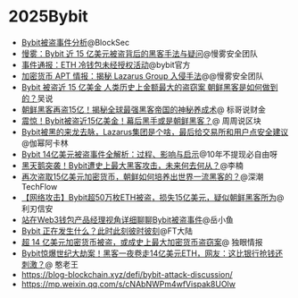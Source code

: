 # 2025Bybit

- [Bybit被盗事件分析](https://mp.weixin.qq.com/s/3l-pOnCy17ZCqrxMLbREPg)@BlockSec
- [慢雾：Bybit 近 15 亿美元被盗背后的黑客手法与疑问](https://mp.weixin.qq.com/s/imC09I6Ty5aMkkENZTMOVg)@慢雾安全团队
- [事件通报：ETH 冷钱包未经授权活动](https://announcements.bybit.com/zh-MY/article/incident-update-unauthorized-activity-involving-eth-cold-wallet-blt292c0454d26e9140/)@bybit官方
- [加密货币 APT 情报：揭秘 Lazarus Group 入侵手法](https://mp.weixin.qq.com/s/rB4XeIBATAb1zHZ9WVyxAg)@@慢雾安全团队
- [Bybit 被盗近 15 亿美金 人类历史上金额最大的盗窃案 朝鲜黑客是如何做到的？](https://mp.weixin.qq.com/s/Dao5Bocv64zmoWXWZWRGiA)吴说
- [朝鲜黑客再盗15亿！揭秘全球最强黑客帝国的神秘养成术](https://mp.weixin.qq.com/s/FpLp_-pGdr6HIPfDedg6Gw)@ 标哥说财金
- [震惊！Bybit被盗近15亿美金！幕后黑手或是朝鲜黑客？](https://mp.weixin.qq.com/s/oTbC1t8HF2GY3yJOjj9YiA)@ 周周说区块
- [Bybit被黑的来龙去脉，Lazarus集团是个啥，最后给交易所和用户点安全建议](https://mp.weixin.qq.com/s/gv0-orH79mvuXxB3effusA)@伽幂阿卡林
- [Bybit 14亿美元被盗事件全解析：过程、影响与启示](https://mp.weixin.qq.com/s/93Y1hmEJjph7QL48bzpbVA)@10年不提现必自由呀
- [黑天鹅突袭！Bybit遭史上最大黑客攻击，未来何去何从？](https://mp.weixin.qq.com/s/hti7EB736tAUUDHgRyBu9w)@李楠
- [再次盗取15亿美元加密货币，朝鲜如何培养出世界一流黑客的？](https://www.techflowpost.com/article/detail_23779.html)@深潮 TechFlow
- [【网络攻击】Bybit超50万枚ETH被盗，损失15亿美元，疑似朝鲜黑客所为](https://mp.weixin.qq.com/s/NUy3qlnEltnoJe44Z69O8A)@利刃信安
- [站在Web3钱包产品经理视角详细聊聊Bybit被盗事件](https://mp.weixin.qq.com/s/E7o_qWra4RQWlCAk1KEz2A)@岳小鱼
- [Bybit 正在发生什么？此时此刻彼时彼刻](https://mp.weixin.qq.com/s/DuNYbFWqyPF4tHhHp9W4bg)@FT大陆
- [超 14 亿美元加密货币被盗，或成史上最大加密货币盗窃案](https://mp.weixin.qq.com/s/QxcDItM9BpD3nb_KjjcQSw)@ 独眼情报
- [Bybit惊爆世纪大劫案！黑客一夜卷走14亿美元ETH，网友：这比银行抢钱还刺激？](https://mp.weixin.qq.com/s/QmnPdbegBuMtKaeFGW2UVQ)@ 憨老王
- https://blog-blockchain.xyz/defi/bybit-attack-discussion/
- https://mp.weixin.qq.com/s/cNAbNWPm4wfVispak8UOlw